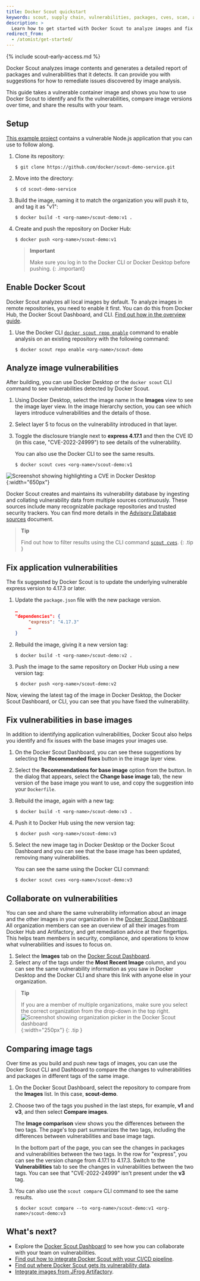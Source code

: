 ```yaml
---
title: Docker Scout quickstart
keywords: scout, supply chain, vulnerabilities, packages, cves, scan, analysis, analyze
description: >
  Learn how to get started with Docker Scout to analyze images and fix vulnerabilities
redirect_from:
  - /atomist/get-started/
---
```


{% include scout-early-access.md %}

Docker Scout analyzes image contents and generates a detailed report of packages
and vulnerabilities that it detects. It can provide you with
suggestions for how to remediate issues discovered by image analysis.

This guide takes a vulnerable container image and shows you how to use Docker
Scout to identify and fix the vulnerabilities, compare image versions over time,
and share the results with your team.

## Setup

[This example project](https://github.com/docker/scout-demo-service) contains 
a vulnerable Node.js application that you can use to follow along.

1. Clone its repository:

   ```console
   $ git clone https://github.com/docker/scout-demo-service.git
   ```

2. Move into the directory:

   ```console
   $ cd scout-demo-service
   ```

3. Build the image, naming it to match the organization you will push it to, 
   and tag it as "v1":

   ```console
   $ docker build -t <org-name>/scout-demo:v1 .
   ```

4. Create and push the repository on Docker Hub:

   ```console
   $ docker push <org-name>/scout-demo:v1
   ```

   > **Important**
   >
   > Make sure you log in to the Docker CLI or Docker Desktop before pushing.
   {: .important}

## Enable Docker Scout

Docker Scout analyzes all local images by default. To analyze images in
remote repositories, you need to enable it first.
You can do this from Docker Hub, the Docker Scout Dashboard, and CLI.
[Find out how in the overview guide](/scout).

1. Use the Docker CLI [`docker scout repo enable`](/engine/reference/commandline/scout_repo_enable)
   command to enable analysis on an existing repository with the following command:

   ```console
   $ docker scout repo enable <org-name>/scout-demo
   ```

## Analyze image vulnerabilities

After building, you can use Docker Desktop or the `docker scout` CLI command 
to see vulnerabilities detected by Docker Scout.

1. Using Docker Desktop, select the image name in the **Images** view to see 
   the image layer view. In the image hierarchy section, you can see which layers 
   introduce vulnerabilities and the details of those.

2. Select layer 5 to focus on the vulnerability introduced in that layer.

3. Toggle the disclosure triangle next to **express 4.17.1** and then the CVE ID (in this case, "CVE-2022-24999⁠") to see details of the
   vulnerability.

   You can also use the Docker CLI to see the same results.

   ```console
   $ docker scout cves <org-name>/scout-demo:v1
   ```

![Screenshot showing highlighting a CVE in Docker Desktop](./images/scout-onboarding-dd-v1-cvve-focus.png){:width="650px"}

Docker Scout creates and maintains its vulnerability database by ingesting and
collating vulnerability data from multiple sources continuously. These sources
include many recognizable package repositories and trusted security trackers.
You can find more details in the [Advisory Database sources](./advisory-db-sources.md) document.

> **Tip**
>
> Find out how to filter results using the CLI command [`scout cves`](/engine/reference/commandline/scout_cves).
{: .tip }

## Fix application vulnerabilities

The fix suggested by Docker Scout is to update
the underlying vulnerable express version to 4.17.3 or later.

1. Update the `package.json` file with the new package version.

   ```json
   …
   "dependencies": {
        "express": "4.17.3"
        …
   }
   ```

2. Rebuild the image, giving it a new version tag:

   ```console
   $ docker build -t <org-name>/scout-demo:v2 .
   ```

3. Push the image to the same repository on Docker Hub using a new version tag:

   ```console
   $ docker push <org-name>/scout-demo:v2
   ```

Now, viewing the latest tag of the image in Docker Desktop, the Docker Scout
Dashboard, or CLI, you can see that you have fixed the vulnerability.

## Fix vulnerabilities in base images

In addition to identifying application
vulnerabilities, Docker Scout also helps you identify and fix issues with the
base images your images use.

1. On the Docker Scout Dashboard, you can see these suggestions
   by selecting the **Recommended fixes** button in the image layer view.

2. Select the **Recommendations for base image** option from the button. In the
   dialog that appears, select the **Change base image** tab, the new version of
   the base image you want to use, and copy the suggestion into your `Dockerfile`.

3. Rebuild the image, again with a new tag:

   ```console
   $ docker build -t <org-name>/scout-demo:v3 .
   ```

4. Push it to Docker Hub using the new version tag:

   ```console
   $ docker push <org-name>/scout-demo:v3
   ```

5. Select the new image tag in Docker Desktop or the Docker Scout Dashboard and you
   can see that the base image has been updated, removing many vulnerabilities.

   You can see the same using the Docker CLI command:

   ```console
   $ docker scout cves <org-name>/scout-demo:v3
   ```

## Collaborate on vulnerabilities

You can see and share the same vulnerability information about an image and
the other images in your organization in the [Docker Scout Dashboard](./dashboard.md).
All organization members can see an overview of all their images from Docker Hub and Artifactory,
and get remediation advice at their fingertips. This helps team members in
security, compliance, and operations to know what vulnerabilities and issues to focus on.

1. Select the **Images** tab on the [Docker Scout Dashboard](https://scout.docker.com).
2. Select any of the tags under
    the **Most Recent Image** column, and you can see the same vulnerability
    information as you saw in Docker Desktop and the Docker CLI and share this link with anyone else in your organization.

> **Tip**
>
> If you are a member of multiple organizations, make sure you select the
> correct organization from the drop-down in the top right.
> ![Screenshot showing organization picker in the Docker Scout dashboard](./images/scout-onboarding-org-picker.png){:width="250px"}
{: .tip }

## Comparing image tags

Over time as you build and push new tags of images, you can use the Docker Scout
CLI and Dashboard to compare the changes to vulnerabilities and packages in
different tags of the same image.

1. On the Docker Scout Dashboard, select the repository to compare from the
    **Images** list. In this case, **scout-demo**.
2. Choose two of the tags you
    pushed in the last steps, for example, **v1** and **v3**, and then select **Compare images**.

    The **Image comparison** view shows you the differences between the two tags.
    The page's top part summarizes the two tags, including the differences between
    vulnerabilities and base image tags.

    In the bottom part of the page, you can see the changes in packages and
    vulnerabilities between the two tags. In the row for "express", you can see the
    version change from 4.17.1 to 4.17.3. Switch to the **Vulnerabilities** tab to
    see the changes in vulnerabilities between the two tags. You can see that
    "CVE-2022-24999⁠" isn't present under the **v3** tag.

3. You can also use the `scout compare` CLI command to see the same results.

   ```console
   $ docker scout compare --to <org-name>/scout-demo:v1 <org-name>/scout-demo:v3
   ```

## What's next?

- Explore the [Docker Scout Dashboard](/scout/dashboard) to see how you can
  collaborate with your team on vulnerabilities.
- [Find out how to integrate Docker Scout with your CI/CD pipeline](/scout/ci).
- [Find out where Docker Scout gets its vulnerability data](/scout/advisory-db-sources).
- [Integrate images from JFrog Artifactory](/scout/artifactory).